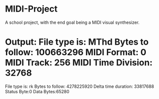 # MIDI-Project
A school project, with the end goal being a MIDI visual synthesizer.

Output:
File type is: MThd
Bytes to follow: 100663296
MIDI Format: 0
MIDI Track: 256
MIDI Time Division: 32768
==========================================
File type is: rk
Bytes to follow: 4278225920
Delta time duration: 33817688
Status Byte:0
Data Bytes:65280
